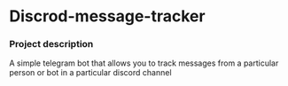 # Discrod-message-tracker

### Project description
A simple telegram bot that allows you to track messages from a particular person or bot in a particular discord channel
